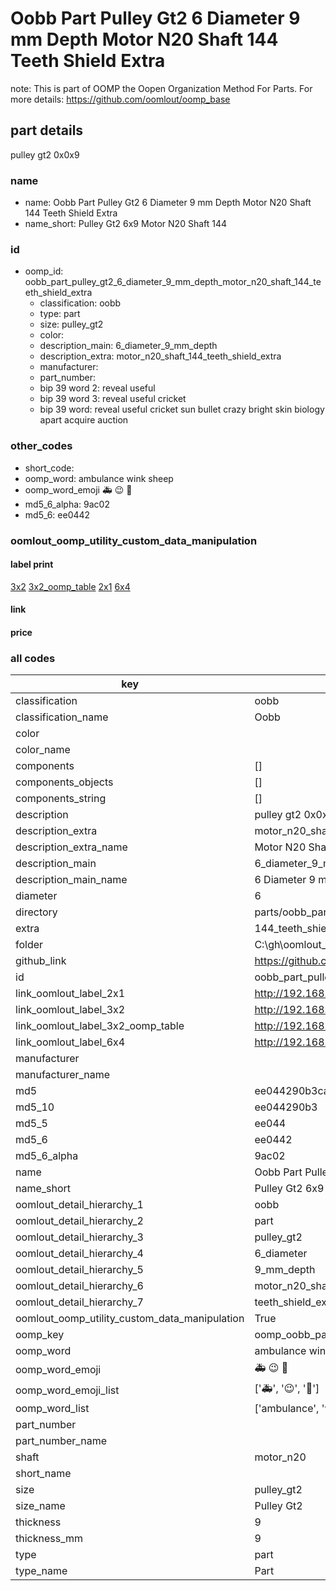 # Oobb Part Pulley Gt2 6 Diameter 9 mm Depth Motor N20 Shaft 144 Teeth Shield Extra  

note: This is part of OOMP the Oopen Organization Method For Parts. For more details: https://github.com/oomlout/oomp_base

##  part details
  



pulley gt2 0x0x9



### name
* name: Oobb Part Pulley Gt2 6 Diameter 9 mm Depth Motor N20 Shaft 144 Teeth Shield Extra
* name_short: Pulley Gt2 6x9 Motor N20 Shaft 144
### id
* oomp_id: oobb_part_pulley_gt2_6_diameter_9_mm_depth_motor_n20_shaft_144_teeth_shield_extra
  * classification: oobb
  * type: part
  * size: pulley_gt2
  * color: 
  * description_main: 6_diameter_9_mm_depth
  * description_extra: motor_n20_shaft_144_teeth_shield_extra
  * manufacturer: 
  * part_number: 
  * bip 39 word 2: reveal useful
  * bip 39 word 3: reveal useful cricket
  * bip 39 word: reveal useful cricket sun bullet crazy bright skin biology apart acquire auction

### other_codes
* short_code: 
* oomp_word: ambulance wink sheep
* oomp_word_emoji :ambulance: :wink: :sheep:
* md5_6_alpha: 9ac02
* md5_6: ee0442






### oomlout_oomp_utility_custom_data_manipulation
#### label print
[3x2](http://192.168.1.245:1112/?label=oomp%209ac02)
[3x2_oomp_table](http://192.168.1.108:1112/?label=oomp%209ac02)
[2x1](http://192.168.1.242:1112/?label=oomp%209ac02)
[6x4](http://192.168.1.55:1112/?label=oomp%209ac02)    

#### link

                              

#### price







### all codes 
| key | value |  
| --- | --- |  
| classification | oobb |  
| classification_name | Oobb |  
| color |  |  
| color_name |  |  
| components | [] |  
| components_objects | [] |  
| components_string | [] |  
| description | pulley gt2 0x0x9 |  
| description_extra | motor_n20_shaft_144_teeth_shield_extra |  
| description_extra_name | Motor N20 Shaft 144 Teeth Shield Extra |  
| description_main | 6_diameter_9_mm_depth |  
| description_main_name | 6 Diameter 9 mm Depth |  
| diameter | 6 |  
| directory | parts/oobb_part_pulley_gt2_6_diameter_9_mm_depth_motor_n20_shaft_144_teeth_shield_extra |  
| extra | 144_teeth_shield |  
| folder | C:\gh\oomlout_oobb_version_4_generated_parts\things\oobb_part_pulley_gt2_6_diameter_9_mm_depth_motor_n20_shaft_144_teeth_shield_extra |  
| github_link | https://github.com/oomlout/oomlout_oomp_part_src/tree/main/parts/oobb_part_pulley_gt2_6_diameter_9_mm_depth_motor_n20_shaft_144_teeth_shield_extra |  
| id | oobb_part_pulley_gt2_6_diameter_9_mm_depth_motor_n20_shaft_144_teeth_shield_extra |  
| link_oomlout_label_2x1 | http://192.168.1.242:1112/?label=oomp%209ac02 |  
| link_oomlout_label_3x2 | http://192.168.1.245:1112/?label=oomp%209ac02 |  
| link_oomlout_label_3x2_oomp_table | http://192.168.1.108:1112/?label=oomp%209ac02 |  
| link_oomlout_label_6x4 | http://192.168.1.55:1112/?label=oomp%209ac02 |  
| manufacturer |  |  
| manufacturer_name |  |  
| md5 | ee044290b3ca8380cb0f1d9466fbfdc3 |  
| md5_10 | ee044290b3 |  
| md5_5 | ee044 |  
| md5_6 | ee0442 |  
| md5_6_alpha | 9ac02 |  
| name | Oobb Part Pulley Gt2 6 Diameter 9 mm Depth Motor N20 Shaft 144 Teeth Shield Extra |  
| name_short | Pulley Gt2 6x9 Motor N20 Shaft 144 |  
| oomlout_detail_hierarchy_1 | oobb |  
| oomlout_detail_hierarchy_2 | part |  
| oomlout_detail_hierarchy_3 | pulley_gt2 |  
| oomlout_detail_hierarchy_4 | 6_diameter |  
| oomlout_detail_hierarchy_5 | 9_mm_depth |  
| oomlout_detail_hierarchy_6 | motor_n20_shaft_144 |  
| oomlout_detail_hierarchy_7 | teeth_shield_extra |  
| oomlout_oomp_utility_custom_data_manipulation | True |  
| oomp_key | oomp_oobb_part_pulley_gt2_6_diameter_9_mm_depth_motor_n20_shaft_144_teeth_shield_extra |  
| oomp_word | ambulance wink sheep |  
| oomp_word_emoji | :ambulance: :wink: :sheep: |  
| oomp_word_emoji_list | [':ambulance:', ':wink:', ':sheep:'] |  
| oomp_word_list | ['ambulance', 'wink', 'sheep'] |  
| part_number |  |  
| part_number_name |  |  
| shaft | motor_n20 |  
| short_name |  |  
| size | pulley_gt2 |  
| size_name | Pulley Gt2 |  
| thickness | 9 |  
| thickness_mm | 9 |  
| type | part |  
| type_name | Part |  
